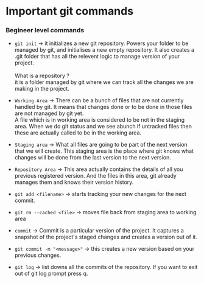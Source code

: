 # Important git commands

### Begineer level commands

- `git init` &rarr; it initializes a new git repository.
  Powers your folder to be managed by git, and initialises a new empty repository. It also creates a .git folder that has all the relevent logic to manage version of your project. <br><br>
  What is a repository ?<br>
  it is a folder managed by git where we can track all the changes we are making in the project.

- `Working Area` &rarr; There can be a bunch of files that are not currently handled by git. It means that changes done or to be done in those files are not managed by git yet.<br> A file which is in working area is considered to be not in the staging area. When we do git status and we see abunch if untracked files then these are actually called to be in the working area.

- `Staging area` &rarr; What all files are going to be part of the next version that we will create. This staging area is the place where git knows what changes will be done from the last version to the next version.

- `Repository Area` &rarr; This area actually contains the details of all you previous registered version. And the files in this area, git already manages them and knows their version history. <br>

- `git add <filename>` &rarr; starts tracking your new changes for the next commit.

- `git rm --cached <file>` &rarr; moves file back from staging area to working area <br>

- `commit` -> Commit is a particular version of the project. It captures a snapshot of the project's staged changes and creates a version out of it.

- `git commit -m "<message>"` &rarr; this creates a new version based on your previous changes.

- `git log` &rarr; list downs all the commits of the repository. If you want to exit out of git log prompt press q.

